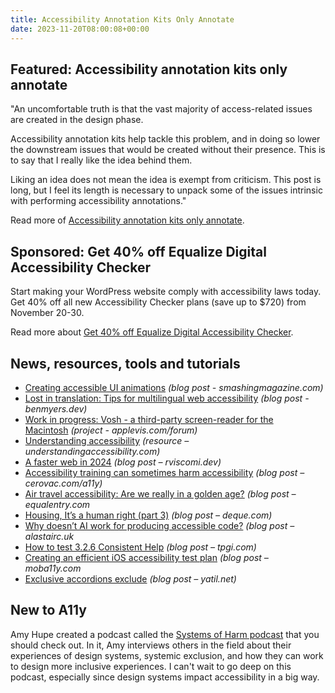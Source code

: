 ```yaml
---
title: Accessibility Annotation Kits Only Annotate
date: 2023-11-20T08:00:08+00:00
---
```


## Featured: Accessibility annotation kits only annotate

"An uncomfortable truth is that the vast majority of access-related issues are created in the design phase.

Accessibility annotation kits help tackle this problem, and in doing so lower the downstream issues that would be created without their presence. This is to say that I really like the idea behind them.

Liking an idea does not mean the idea is exempt from criticism. This post is long, but I feel its length is necessary to unpack some of the issues intrinsic with performing accessibility annotations."

Read more of [Accessibility annotation kits only annotate](https://ericwbailey.website/published/accessibility-annotation-kits-only-annotate/).

## Sponsored: Get 40% off Equalize Digital Accessibility Checker

Start making your WordPress website comply with accessibility laws today. Get 40% off all new Accessibility Checker plans (save up to $720) from November 20-30.

Read more about [Get 40% off Equalize Digital Accessibility Checker](https://equalizedigital.com/accessibility-checker/?utm_source=A11yWeekly&utm_medium=sponsored&utm_campaign=BF23).

## News, resources, tools and tutorials

- [Creating accessible UI animations](https://www.smashingmagazine.com/2023/11/creating-accessible-ui-animations/) *(blog post - smashingmagazine.com)*
- [Lost in translation: Tips for multilingual web accessibility](https://benmyers.dev/blog/multilingual-web-accessibility/) *(blog post - benmyers.dev)*
- [Work in progress: Vosh - a third-party screen-reader for the Macintosh](https://www.applevis.com/forum/app-development-programming/work-progress-vosh-third-party-screen-reader-macintosh) *(project - applevis.com/forum)*
- [Understanding accessibility](https://www.understandingaccessibility.com) *(resource – understandingaccessibility.com)*
- [A faster web in 2024](https://rviscomi.dev/2023/11/a-faster-web-in-2024/) *(blog post – rviscomi.dev)*
- [Accessibility training can sometimes harm accessibility](https://cerovac.com/a11y/2023/11/accessibility-training-can-sometimes-harm-accessibility/) *(blog post – cerovac.com/a11y)*
- [Air travel accessibility: Are we really in a golden age?](https://equalentry.com/air-travel-accessibility/) *(blog post – equalentry.com*
- [Housing, It’s a human right (part 3)](https://www.deque.com/blog/housing-is-a-human-right-part-3/) *(blog post – deque.com)*
- [Why doesn’t AI work for producing accessible code?](https://alastairc.uk/2023/11/why-doesnt-ai-work-for-producing-accessible-code/) *(blog post – alastairc.uk*
- [How to test 3.2.6 Consistent Help](https://www.tpgi.com/how-to-test-3-2-6-consistent-help/) *(blog post – tpgi.com)*
- [Creating an efficient iOS accessibility test plan](https://moba11y.com/blog/ios-accessibility-test-plan/) *(blog post – moba11y.com*
- [Exclusive accordions exclude](https://yatil.net/blog/exclusive-accordions) *(blog post – yatil.net)*

## New to A11y

Amy Hupe created a podcast called the [Systems of Harm podcast](https://systems-of-harm.fireside.fm) that you should check out. In it, Amy interviews others in the field about their experiences of design systems, systemic exclusion, and how they can work to design more inclusive experiences. I can't wait to go deep on this podcast, especially since design systems impact accessibility in a big way.
